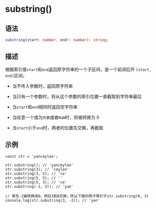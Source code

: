 # substring()

## 语法

```ts
substring(start: number, end?: number): string;
```

## 描述

根据索引值`start`和`end`返回原字符串的一个子区间，是一个前闭后开 `[start, end)`区间。

- 当不传入参数时，返回原字符串

- 当只有一个参数时，将从这个参数的索引位置一直截取到字符串最后

- 当`start`和`end`相同时返回空字符串

- 当任意一个值为`负数`或者`NaN`时，将被转换为 0

- 当`start`小于`end`时，两者的位置先交换，再截取

## 示例

```js{11}
const str = 'yanceyleo';

str.substring(); // 'yanceyleo'
str.substring(3); // 'ceyleo'
str.substring(3, 5); // 'ce'
str.substring(5, 5); // ''
str.substring(5, 3); // 'ce'
str.substring(-1, 3)); // 'yan'

// 首先-2被转换成0，然后3和0交换，所以下面的例子等价于str.substring(0, 3)
console.log(str.substring(3, -2)); // 'yan'
```
